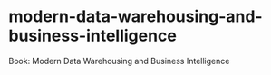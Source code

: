 # modern-data-warehousing-and-business-intelligence
Book: Modern Data Warehousing and Business Intelligence

